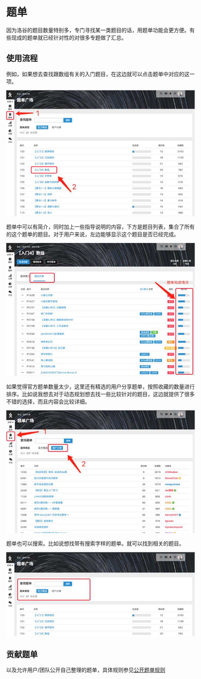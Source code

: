 # 题单

因为洛谷的题目数量特别多，专门寻找某一类题目的话，用题单功能会更方便。有些现成的题单就已经针对性的对很多专题做了汇总。

## 使用流程

例如，如果想去查找跟数组有关的入门题目，在这边就可以点击题单中对应的这一项。

![进入题单](image/TrainingList1.jpg)

题单中可以有简介，同时加上一些指导说明的内容，下方是题目列表，集合了所有的这个题单的题目。对于用户来说，左边能够显示这个题目是否已经完成。

![查看题单](image/TrainingList2.jpg)

如果觉得官方题单数量太少，这里还有精选的用户分享题单，按照收藏的数量进行排序。比如说我想去对于动态规划想去找一些比较针对的题目，这边就提供了很多不错的选择，而且内容会比较详细。

![用户分享的题单](image/TrainingList3.jpg)

题单也可以搜索。比如说想找带有搜索字样的题单。就可以找到相关的题目。

![题单搜索功能](image/TrainingList4.jpg)

## 贡献题单

以及允许用户/团队公开自己整理的题单，具体规则参见[公开题单规则](https://www.luogu.com.cn/discuss/show?postid=203644)
